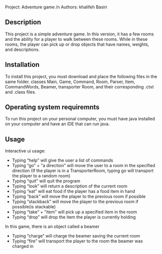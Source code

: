 Project: Adventure game /n
Authors: khalifeh Basiri

Description
------------ 
This project is a simple adventure game. In this version, 
it has a few rooms and the ability for a player to walk between these rooms. 
While in these rooms, the player can pick up or drop objects that have 
names, weights, and descriptions.


Installation
-------------
To install this project, you must download and place the following files in the same folder.
classes Main, Game, Command, 
Room, Parser, Item, CommandWords, Beamer, transporter Room, 
and their corresponding .ctxt and .class files.


Operating system requiremnts
-----------------------------
To run this project on your personal computer, you must have java installed on your computer 
and have an IDE that can run java.



Usage
------
Interactive ui usage:

- Typing “help” will give the user a list of commands
- Typing “go” + "a direction" will move the user to a room in the specified direction
(If the player is in a TransporterRoom, typing go will transport the player to a random room)
- Typing “quit” will quit the program
- Typing “look” will return a description of the current room
- Typing “eat” will eat food if the player has a food item in hand
- Typing “back” will move the player to the previous room if possible
- Typing “stackback” will move the player to the previous room if possible(is stackable)
- Typing “take” + "item" will pick up a specified item in the room
- Typing “drop” will drop the item the player is currently holding

In this game, there is an object called a beamer
- Typing “charge” will charge the beamer saving the current room
- Typing “fire” will transport the player to the room the beamer was charged in


